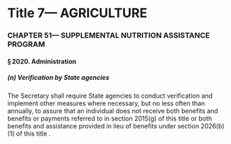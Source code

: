 
# Title 7— AGRICULTURE
### CHAPTER 51— SUPPLEMENTAL NUTRITION ASSISTANCE PROGRAM
#### § 2020. Administration
##### (n) Verification by State agencies

The Secretary shall require State agencies to conduct verification and implement other measures where necessary, but no less often than annually, to assure that an individual does not receive both benefits and benefits or payments referred to in section 2015(g) of this title or both benefits and assistance provided in lieu of benefits under section 2026(b)(1) of this title .
